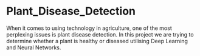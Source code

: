 # Plant_Disease_Detection
When it comes to using technology in agriculture, one of the most perplexing issues is plant disease detection. In this project we are trying to determine whether a plant is healthy or diseased utilising Deep Learning and Neural Networks.
